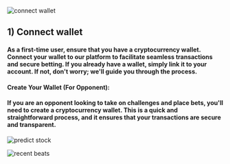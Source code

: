 ![connect wallet](https://github.com/hprasadsakhare/e-diary/assets/119033333/acfc9b24-53fa-4df8-8f74-c376abc76f64)
## 1) Connect wallet
#### As a first-time user, ensure that you have a cryptocurrency wallet. Connect your wallet to our platform to facilitate seamless transactions and secure betting. If you already have a wallet, simply link it to your account. If not, don't worry; we'll guide you through the process.
#### Create Your Wallet (For Opponent):
#### If you are an opponent looking to take on challenges and place bets, you'll need to create a cryptocurrency wallet. This is a quick and straightforward process, and it ensures that your transactions are secure and transparent.

![predict stock](https://github.com/hprasadsakhare/e-diary/assets/119033333/1aa4fdf7-2b73-447e-aa6a-a8bc0bca7a5b)




![recent beats](https://github.com/hprasadsakhare/e-diary/assets/119033333/c7b84aa2-4b11-46f5-90c9-051eedf1da8c)
